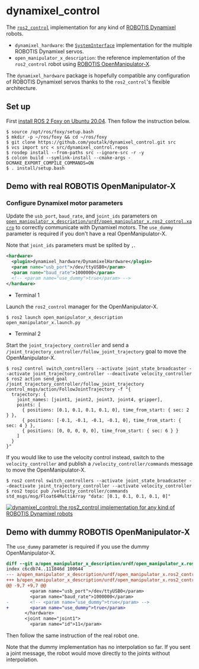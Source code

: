 # dynamixel_control

The [`ros2_control`](https://github.com/ros-controls/ros2_control) implementation for any kind of [ROBOTIS Dynamixel](https://emanual.robotis.com/docs/en/dxl/) robots.

- `dynamixel_hardware`: the [`SystemInterface`](https://github.com/ros-controls/ros2_control/blob/master/hardware_interface/include/hardware_interface/system_interface.hpp) implementation for the multiple ROBOTIS Dynamixel servos.
- `open_manipulator_x_description`: the reference implementation of the `ros2_control` robot using [ROBOTIS OpenManipulator-X](https://emanual.robotis.com/docs/en/platform/openmanipulator_x/overview/).

The `dynamixel_hardware` package is hopefully compatible any configuration of ROBOTIS Dynamixel servos thanks to the `ros2_control`'s flexible architecture.

## Set up

First [install ROS 2 Foxy on Ubuntu 20.04](https://index.ros.org/doc/ros2/Installation/Foxy/Linux-Install-Debians/). Then follow the instruction below.

```shell
$ source /opt/ros/foxy/setup.bash
$ mkdir -p ~/ros/foxy && cd ~/ros/foxy
$ git clone https://github.com/youtalk/dynamixel_control.git src
$ vcs import src < src/dynamixel_control.repos
$ rosdep install --from-paths src --ignore-src -r -y
$ colcon build --symlink-install --cmake-args -DCMAKE_EXPORT_COMPILE_COMMANDS=ON
$ . install/setup.bash
```

## Demo with real ROBOTIS OpenManipulator-X

### Configure Dynamixel motor parameters

Update the `usb_port`, `baud_rate`, and `joint_ids` parameters on [`open_manipulator_x_description/urdf/open_manipulator_x.ros2_control.xacro`](https://github.com/youtalk/dynamixel_control/blob/main/open_manipulator_x_description/urdf/open_manipulator_x.ros2_control.xacro#L9-L12) to correctly communicate with Dynamixel motors.
The `use_dummy` parameter is required if you don't have a real OpenManipulator-X.

Note that `joint_ids` parameters must be splited by `,`.

```xml
<hardware>
  <plugin>dynamixel_hardware/DynamixelHardware</plugin>
  <param name="usb_port">/dev/ttyUSB0</param>
  <param name="baud_rate">1000000</param>
  <!-- <param name="use_dummy">true</param> -->
</hardware>
```

- Terminal 1

Launch the `ros2_control` manager for the OpenManipulator-X.

```shell
$ ros2 launch open_manipulator_x_description open_manipulator_x.launch.py
```

- Terminal 2

Start the `joint_trajectory_controller` and send a `/joint_trajectory_controller/follow_joint_trajectory` goal to move the OpenManipulator-X.

```shell
$ ros2 control switch_controllers --activate joint_state_broadcaster --activate joint_trajectory_controller --deactivate velocity_controller
$ ros2 action send_goal /joint_trajectory_controller/follow_joint_trajectory control_msgs/action/FollowJointTrajectory -f "{
  trajectory: {
    joint_names: [joint1, joint2, joint3, joint4, gripper],
    points: [
      { positions: [0.1, 0.1, 0.1, 0.1, 0], time_from_start: { sec: 2 } },
      { positions: [-0.1, -0.1, -0.1, -0.1, 0], time_from_start: { sec: 4 } },
      { positions: [0, 0, 0, 0, 0], time_from_start: { sec: 6 } }
    ]
  }
}"
```

If you would like to use the velocity control instead, switch to the `velocity_controller` and publish a `/velocity_controller/commands` message to move the OpenManipulator-X.

```shell
$ ros2 control switch_controllers --activate joint_state_broadcaster --deactivate joint_trajectory_controller --activate velocity_controller
$ ros2 topic pub /velocity_controller/commands std_msgs/msg/Float64MultiArray "data: [0.1, 0.1, 0.1, 0.1, 0]"
```

[![dynamixel_control: the ros2_control implementation for any kind of ROBOTIS Dynamixel robots](https://img.youtube.com/vi/EZtBaU-otzI/0.jpg)](https://www.youtube.com/watch?v=EZtBaU-otzI)

## Demo with dummy ROBOTIS OpenManipulator-X

The `use_dummy` parameter is required if you use the dummy OpenManipulator-X.

```diff
diff --git a/open_manipulator_x_description/urdf/open_manipulator_x.ros2_control.xacro b/open_manipulator_x_description/urdf/open_manipulator_x.ros2_control.xacro
index c6cdb74..111846d 100644
--- a/open_manipulator_x_description/urdf/open_manipulator_x.ros2_control.xacro
+++ b/open_manipulator_x_description/urdf/open_manipulator_x.ros2_control.xacro
@@ -9,7 +9,7 @@
         <param name="usb_port">/dev/ttyUSB0</param>
         <param name="baud_rate">1000000</param>
-        <!-- <param name="use_dummy">true</param> -->
+        <param name="use_dummy">true</param>
       </hardware>
       <joint name="joint1">
         <param name="id">11</param>
```

Then follow the same instruction of the real robot one.

Note that the dummy implementation has no interpolation so far.
If you sent a joint message, the robot would move directly to the joints without interpolation.
